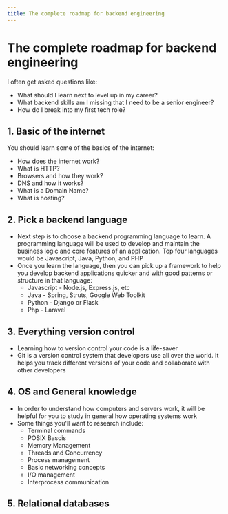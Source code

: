 ```yaml
---
title: The complete roadmap for backend engineering
---
```


# The complete roadmap for backend engineering
I often get asked questions like:
- What should I learn next to level up in my career?
- What backend skills am I missing that I need to be a senior engineer?
- How do I break into my first tech role?

## 1. Basic of the internet
You should learn some of the basics of the internet:
* How does the internet work?
* What is HTTP?
* Browsers and how they work?
* DNS and how it works?
* What is a Domain Name?
* What is hosting?

## 2. Pick a backend language
- Next step is to choose a backend programming language to learn. A programming language will be used to develop and maintain the business logic and core features of an application. Top four languages would be Javascript, Java, Python, and PHP
- Once you learn the language, then you can pick up a framework to help you develop backend applications quicker and with good patterns or structure in that language:
    * Javascript - Node.js, Express.js, etc
    * Java - Spring, Struts, Google Web Toolkit
    * Python - Django or Flask
    * Php - Laravel

## 3. Everything version control
- Learning how to version control your code is a life-saver
- Git is a version control system that developers use all over the world. It helps you track different versions of your code and collaborate with other developers

## 4. OS and General knowledge
- In order to understand how computers and servers work, it will be helpful for you to study in general how operating systems work
- Some things you'll want to research include: 
    * Terminal commands
    * POSIX Bascis
    * Memory Management
    * Threads and Concurrency
    * Process management
    * Basic networking concepts
    * I/O management
    * Interprocess communication

## 5. Relational databases


